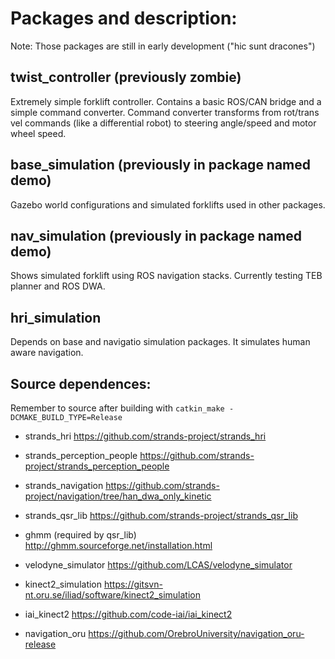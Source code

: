 # Packages and description:
Note: Those packages are still in early development ("hic sunt dracones")


## twist_controller (previously zombie)
Extremely simple forklift controller. Contains a basic ROS/CAN bridge and a simple command converter. Command converter transforms from rot/trans vel commands (like a differential robot) to steering angle/speed and motor wheel speed. 

## base_simulation (previously in package named demo)
Gazebo world configurations and simulated forklifts used in other packages.

## nav_simulation (previously in package named demo)
Shows simulated forklift using ROS navigation stacks. Currently testing TEB planner and ROS DWA.

## hri_simulation
Depends on base and navigatio simulation packages. It simulates human aware navigation. 

## Source dependences:
Remember to source after building with ``catkin_make -DCMAKE_BUILD_TYPE=Release``

* strands_hri 
https://github.com/strands-project/strands_hri

* strands_perception_people 
https://github.com/strands-project/strands_perception_people

* strands_navigation 
https://github.com/strands-project/navigation/tree/han_dwa_only_kinetic

* strands_qsr_lib 
https://github.com/strands-project/strands_qsr_lib

* ghmm (required by qsr_lib)
http://ghmm.sourceforge.net/installation.html

* velodyne_simulator 
https://github.com/LCAS/velodyne_simulator

* kinect2_simulation
https://gitsvn-nt.oru.se/iliad/software/kinect2_simulation

* iai_kinect2
https://github.com/code-iai/iai_kinect2

* navigation_oru
https://github.com/OrebroUniversity/navigation_oru-release

